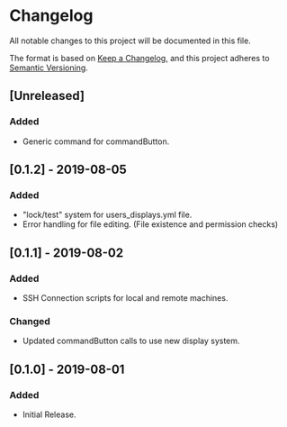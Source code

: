 # Changelog
All notable changes to this project will be documented in this file.

The format is based on [Keep a Changelog](https://keepachangelog.com/en/1.0.0/),
and this project adheres to [Semantic Versioning](https://semver.org/spec/v2.0.0.html).

## [Unreleased]
### Added
- Generic command for commandButton.

## [0.1.2] - 2019-08-05
### Added
- "lock/test" system for users_displays.yml file.
- Error handling for file editing. (File existence and permission checks)

## [0.1.1] - 2019-08-02
### Added
- SSH Connection scripts for local and remote machines.

### Changed
- Updated commandButton calls to use new display system.

## [0.1.0] - 2019-08-01
### Added
- Initial Release.